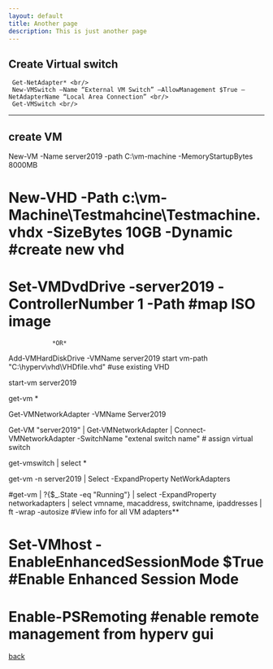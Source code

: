 ```yaml
---
layout: default
title: Another page
description: This is just another page
---
```


## Create Virtual switch


	 Get-NetAdapter* <br/>
	 New-VMSwitch –Name “External VM Switch” –AllowManagement $True –NetAdapterName “Local Area Connection” <br/>
	 Get-VMSwitch <br/>
---------------------------------------

## create VM

New-VM -Name server2019 -path C:\vm-machine -MemoryStartupBytes 8000MB

# New-VHD -Path c:\vm-Machine\Testmahcine\Testmachine.vhdx -SizeBytes 10GB -Dynamic 	#create new vhd
# Set-VMDvdDrive -server2019 -ControllerNumber 1 -Path					#map ISO image

				*OR*

Add-VMHardDiskDrive -VMName server2019 start vm-path "C:\hyperv\vhd\VHDfile.vhd" 		#use existing VHD

start-vm server2019

get-vm *

Get-VMNetworkAdapter -VMName Server2019

Get-VM "server2019" | Get-VMNetworkAdapter | Connect-VMNetworkAdapter -SwitchName "extenal switch name"		# assign virtual switch

get-vmswitch | select *

get-vm -n server2019 | Select -ExpandProperty NetWorkAdapters

#get-vm | ?{$_.State -eq "Running"} | select -ExpandProperty networkadapters | select vmname, macaddress, switchname, ipaddresses | ft -wrap -autosize						#View info for all VM adapters**


# Set-VMhost -EnableEnhancedSessionMode $True						#Enable Enhanced Session Mode 

# Enable-PSRemoting 									#enable remote management from hyperv gui


[back](./)
